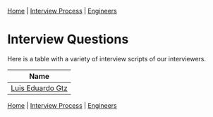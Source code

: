 [Home](../../README.md) |
[Interview Process](../README.md) |
[Engineers](README.md)

# Interview Questions

Here is a table with a variety of interview scripts of our interviewers.

| Name
| ----
| [Luis Eduardo Gtz](luisGtz.md)

[Home](../../README.md) |
[Interview Process](../README.md) |
[Engineers](README.md)
